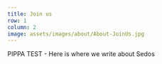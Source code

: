 ```yaml
---
title: Join us
row: 1
column: 2
image: assets/images/about/About-JoinUs.jpg
---
```

PIPPA TEST - Here is where we write about Sedos
